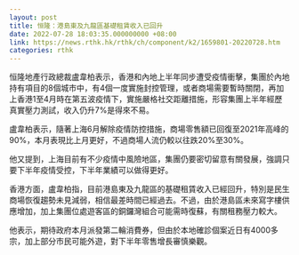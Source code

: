 ```yaml
---
layout: post
title: 恒隆：港島東及九龍區基礎租賃收入已回升
date: 2022-07-28 18:03:35.000000000 +08:00
link: https://news.rthk.hk/rthk/ch/component/k2/1659801-20220728.htm
categories: rthk
---
```


恒隆地產行政總裁盧韋柏表示，香港和內地上半年同步遭受疫情衝擊，集團於內地持有項目的8個城市中，有4個一度實施封控管理，或者商場需要暫時關閉，再加上香港1至4月時在第五波疫情下，實施嚴格社交距離措施，形容集團上半年經歷真實壓力測試，收入仍升7%是得來不易。

盧韋柏表示，隨著上海6月解除疫情防控措施，商場零售額已回復至2021年高峰的90%，本月表現比上月更好，不過商場人流仍較以往跌20%至30%。

他又提到，上海目前有不少疫情中風險地區，集團仍要密切留意有關發展，強調只要下半年疫情受控，下半年業績可以做得更好。

香港方面，盧韋柏指，目前港島東及九龍區的基礎租賃收入已經回升，特別是民生商場恢復趨勢未見減弱，相信最差時間已經過去。不過，由於港島區未來寫字樓供應增加，加上集團位處遊客區的銅鑼灣組合可能需時復蘇，有關租務壓力較大。

他表示，期待政府本月派發第二輪消費券，但由於本地確診個案近日有4000多宗，加上部分市民可能外遊，對下半年零售增長審慎樂觀。
